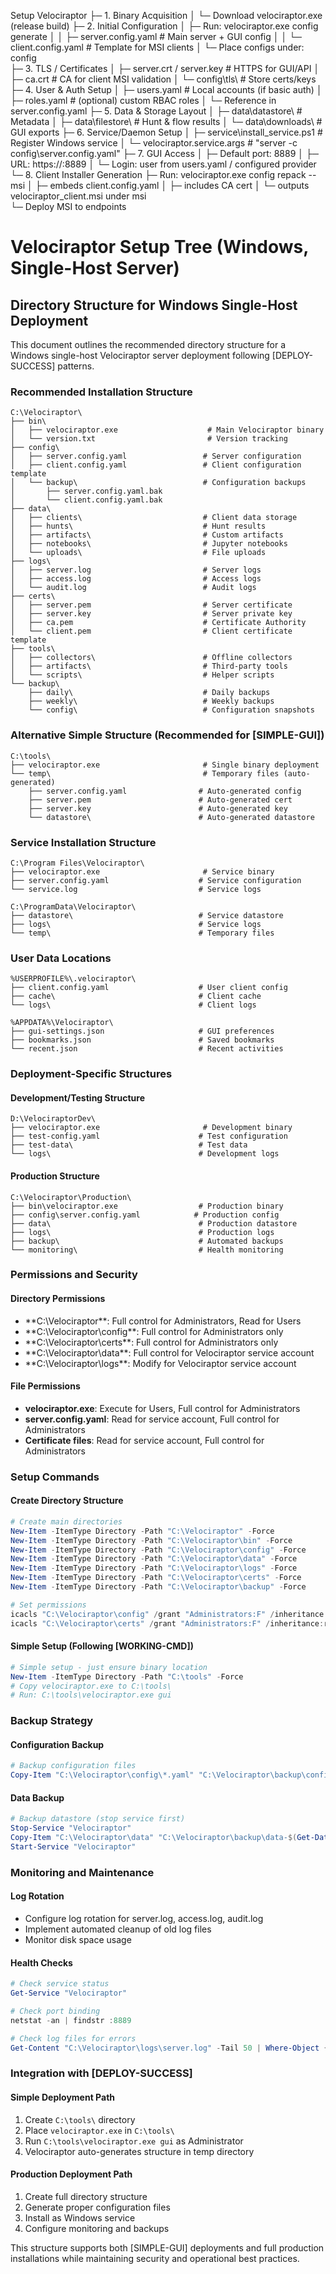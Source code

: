 Setup Velociraptor
├─ 1. Binary Acquisition
│  └─ Download velociraptor.exe (release build)
├─ 2. Initial Configuration
│  ├─ Run: velociraptor.exe config generate
│  │  ├─ server.config.yaml      # Main server + GUI config
│  │  └─ client.config.yaml      # Template for MSI clients
│  └─ Place configs under: config\
├─ 3. TLS / Certificates
│  ├─ server.crt / server.key    # HTTPS for GUI/API
│  ├─ ca.crt                     # CA for client MSI validation
│  └─ config\tls\                # Store certs/keys
├─ 4. User & Auth Setup
│  ├─ users.yaml                 # Local accounts (if basic auth)
│  ├─ roles.yaml                 # (optional) custom RBAC roles
│  └─ Reference in server.config.yaml
├─ 5. Data & Storage Layout
│  ├─ data\datastore\            # Metadata
│  ├─ data\filestore\            # Hunt & flow results
│  └─ data\downloads\            # GUI exports
├─ 6. Service/Daemon Setup
│  ├─ service\install_service.ps1   # Register Windows service
│  └─ velociraptor.service.args     # "server -c config\server.config.yaml"
├─ 7. GUI Access
│  ├─ Default port: 8889
│  ├─ URL: https://<server>:8889
│  └─ Login: user from users.yaml / configured provider
└─ 8. Client Installer Generation
   ├─ Run: velociraptor.exe config repack --msi
   │  ├─ embeds client.config.yaml
   │  ├─ includes CA cert
   │  └─ outputs velociraptor_client.msi under msi\
   └─ Deploy MSI to endpoints
# Velociraptor Setup Tree (Windows, Single-Host Server)

## Directory Structure for Windows Single-Host Deployment

This document outlines the recommended directory structure for a Windows single-host Velociraptor server deployment following [DEPLOY-SUCCESS] patterns.

### Recommended Installation Structure

```
C:\Velociraptor\
├── bin\
│   ├── velociraptor.exe                    # Main Velociraptor binary
│   └── version.txt                         # Version tracking
├── config\
│   ├── server.config.yaml                 # Server configuration
│   ├── client.config.yaml                 # Client configuration template
│   └── backup\                            # Configuration backups
│       ├── server.config.yaml.bak
│       └── client.config.yaml.bak
├── data\
│   ├── clients\                           # Client data storage
│   ├── hunts\                             # Hunt results
│   ├── artifacts\                         # Custom artifacts
│   ├── notebooks\                         # Jupyter notebooks
│   └── uploads\                           # File uploads
├── logs\
│   ├── server.log                         # Server logs
│   ├── access.log                         # Access logs
│   └── audit.log                          # Audit logs
├── certs\
│   ├── server.pem                         # Server certificate
│   ├── server.key                         # Server private key
│   ├── ca.pem                             # Certificate Authority
│   └── client.pem                         # Client certificate template
├── tools\
│   ├── collectors\                        # Offline collectors
│   ├── artifacts\                         # Third-party tools
│   └── scripts\                           # Helper scripts
└── backup\
    ├── daily\                             # Daily backups
    ├── weekly\                            # Weekly backups
    └── config\                            # Configuration snapshots
```

### Alternative Simple Structure (Recommended for [SIMPLE-GUI])

```
C:\tools\
├── velociraptor.exe                       # Single binary deployment
└── temp\                                  # Temporary files (auto-generated)
    ├── server.config.yaml                # Auto-generated config
    ├── server.pem                        # Auto-generated cert
    ├── server.key                        # Auto-generated key
    └── datastore\                        # Auto-generated datastore
```

### Service Installation Structure

```
C:\Program Files\Velociraptor\
├── velociraptor.exe                       # Service binary
├── server.config.yaml                    # Service configuration
└── service.log                           # Service logs

C:\ProgramData\Velociraptor\
├── datastore\                            # Service datastore
├── logs\                                 # Service logs
└── temp\                                 # Temporary files
```

### User Data Locations

```
%USERPROFILE%\.velociraptor\
├── client.config.yaml                    # User client config
├── cache\                                # Client cache
└── logs\                                 # Client logs

%APPDATA%\Velociraptor\
├── gui-settings.json                     # GUI preferences
├── bookmarks.json                        # Saved bookmarks
└── recent.json                           # Recent activities
```

### Deployment-Specific Structures

#### Development/Testing Structure
```
D:\VelociraptorDev\
├── velociraptor.exe                       # Development binary
├── test-config.yaml                      # Test configuration
├── test-data\                            # Test data
└── logs\                                 # Development logs
```

#### Production Structure
```
C:\Velociraptor\Production\
├── bin\velociraptor.exe                  # Production binary
├── config\server.config.yaml            # Production config
├── data\                                 # Production datastore
├── logs\                                 # Production logs
├── backup\                               # Automated backups
└── monitoring\                           # Health monitoring
```

### Permissions and Security

#### Directory Permissions
- **C:\Velociraptor\**: Full control for Administrators, Read for Users
- **C:\Velociraptor\config\**: Full control for Administrators only
- **C:\Velociraptor\certs\**: Full control for Administrators only
- **C:\Velociraptor\data\**: Full control for Velociraptor service account
- **C:\Velociraptor\logs\**: Modify for Velociraptor service account

#### File Permissions
- **velociraptor.exe**: Execute for Users, Full control for Administrators
- **server.config.yaml**: Read for service account, Full control for Administrators
- **Certificate files**: Read for service account, Full control for Administrators

### Setup Commands

#### Create Directory Structure
```powershell
# Create main directories
New-Item -ItemType Directory -Path "C:\Velociraptor" -Force
New-Item -ItemType Directory -Path "C:\Velociraptor\bin" -Force
New-Item -ItemType Directory -Path "C:\Velociraptor\config" -Force
New-Item -ItemType Directory -Path "C:\Velociraptor\data" -Force
New-Item -ItemType Directory -Path "C:\Velociraptor\logs" -Force
New-Item -ItemType Directory -Path "C:\Velociraptor\certs" -Force
New-Item -ItemType Directory -Path "C:\Velociraptor\backup" -Force

# Set permissions
icacls "C:\Velociraptor\config" /grant "Administrators:F" /inheritance:r
icacls "C:\Velociraptor\certs" /grant "Administrators:F" /inheritance:r
```

#### Simple Setup (Following [WORKING-CMD])
```powershell
# Simple setup - just ensure binary location
New-Item -ItemType Directory -Path "C:\tools" -Force
# Copy velociraptor.exe to C:\tools\
# Run: C:\tools\velociraptor.exe gui
```

### Backup Strategy

#### Configuration Backup
```powershell
# Backup configuration files
Copy-Item "C:\Velociraptor\config\*.yaml" "C:\Velociraptor\backup\config\" -Force
```

#### Data Backup
```powershell
# Backup datastore (stop service first)
Stop-Service "Velociraptor"
Copy-Item "C:\Velociraptor\data" "C:\Velociraptor\backup\data-$(Get-Date -Format 'yyyyMMdd')" -Recurse -Force
Start-Service "Velociraptor"
```

### Monitoring and Maintenance

#### Log Rotation
- Configure log rotation for server.log, access.log, audit.log
- Implement automated cleanup of old log files
- Monitor disk space usage

#### Health Checks
```powershell
# Check service status
Get-Service "Velociraptor"

# Check port binding
netstat -an | findstr :8889

# Check log files for errors
Get-Content "C:\Velociraptor\logs\server.log" -Tail 50 | Where-Object {$_ -like "*ERROR*"}
```

### Integration with [DEPLOY-SUCCESS]

#### Simple Deployment Path
1. Create `C:\tools\` directory
2. Place `velociraptor.exe` in `C:\tools\`
3. Run `C:\tools\velociraptor.exe gui` as Administrator
4. Velociraptor auto-generates structure in temp directory

#### Production Deployment Path
1. Create full directory structure
2. Generate proper configuration files
3. Install as Windows service
4. Configure monitoring and backups

This structure supports both [SIMPLE-GUI] deployments and full production installations while maintaining security and operational best practices.